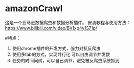 # amazonCrawl

这是一个亚马逊数据爬虫和数据分析插件。
安装教程与使用方法：https://www.bilibili.com/video/BV1xp4y1S71p/

#特点：
1. 使用chrome插件的开发方式，强力对抗反爬虫
2. 使用多tab的方式，实现并行化 可以自由调节并发数
3. 任务的时间间隔，可以自己调节，避免被反爬虫系统抓到
